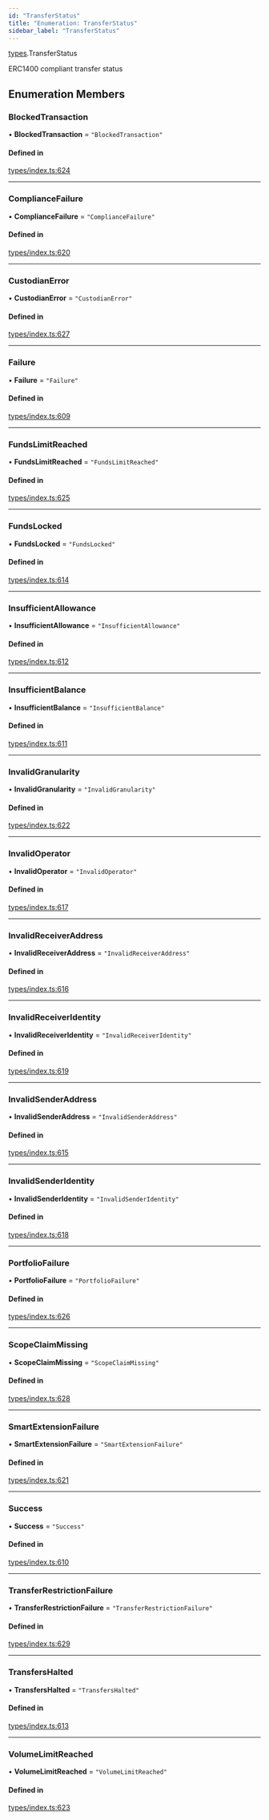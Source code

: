 ```yaml
---
id: "TransferStatus"
title: "Enumeration: TransferStatus"
sidebar_label: "TransferStatus"
---
```


[types](../../../modules/Types/Types.md).TransferStatus

ERC1400 compliant transfer status

## Enumeration Members

### BlockedTransaction

• **BlockedTransaction** = ``"BlockedTransaction"``

#### Defined in

[types/index.ts:624](https://github.com/PolymeshAssociation/polymesh-sdk/blob/95e180d2/src/types/index.ts#L624)

___

### ComplianceFailure

• **ComplianceFailure** = ``"ComplianceFailure"``

#### Defined in

[types/index.ts:620](https://github.com/PolymeshAssociation/polymesh-sdk/blob/95e180d2/src/types/index.ts#L620)

___

### CustodianError

• **CustodianError** = ``"CustodianError"``

#### Defined in

[types/index.ts:627](https://github.com/PolymeshAssociation/polymesh-sdk/blob/95e180d2/src/types/index.ts#L627)

___

### Failure

• **Failure** = ``"Failure"``

#### Defined in

[types/index.ts:609](https://github.com/PolymeshAssociation/polymesh-sdk/blob/95e180d2/src/types/index.ts#L609)

___

### FundsLimitReached

• **FundsLimitReached** = ``"FundsLimitReached"``

#### Defined in

[types/index.ts:625](https://github.com/PolymeshAssociation/polymesh-sdk/blob/95e180d2/src/types/index.ts#L625)

___

### FundsLocked

• **FundsLocked** = ``"FundsLocked"``

#### Defined in

[types/index.ts:614](https://github.com/PolymeshAssociation/polymesh-sdk/blob/95e180d2/src/types/index.ts#L614)

___

### InsufficientAllowance

• **InsufficientAllowance** = ``"InsufficientAllowance"``

#### Defined in

[types/index.ts:612](https://github.com/PolymeshAssociation/polymesh-sdk/blob/95e180d2/src/types/index.ts#L612)

___

### InsufficientBalance

• **InsufficientBalance** = ``"InsufficientBalance"``

#### Defined in

[types/index.ts:611](https://github.com/PolymeshAssociation/polymesh-sdk/blob/95e180d2/src/types/index.ts#L611)

___

### InvalidGranularity

• **InvalidGranularity** = ``"InvalidGranularity"``

#### Defined in

[types/index.ts:622](https://github.com/PolymeshAssociation/polymesh-sdk/blob/95e180d2/src/types/index.ts#L622)

___

### InvalidOperator

• **InvalidOperator** = ``"InvalidOperator"``

#### Defined in

[types/index.ts:617](https://github.com/PolymeshAssociation/polymesh-sdk/blob/95e180d2/src/types/index.ts#L617)

___

### InvalidReceiverAddress

• **InvalidReceiverAddress** = ``"InvalidReceiverAddress"``

#### Defined in

[types/index.ts:616](https://github.com/PolymeshAssociation/polymesh-sdk/blob/95e180d2/src/types/index.ts#L616)

___

### InvalidReceiverIdentity

• **InvalidReceiverIdentity** = ``"InvalidReceiverIdentity"``

#### Defined in

[types/index.ts:619](https://github.com/PolymeshAssociation/polymesh-sdk/blob/95e180d2/src/types/index.ts#L619)

___

### InvalidSenderAddress

• **InvalidSenderAddress** = ``"InvalidSenderAddress"``

#### Defined in

[types/index.ts:615](https://github.com/PolymeshAssociation/polymesh-sdk/blob/95e180d2/src/types/index.ts#L615)

___

### InvalidSenderIdentity

• **InvalidSenderIdentity** = ``"InvalidSenderIdentity"``

#### Defined in

[types/index.ts:618](https://github.com/PolymeshAssociation/polymesh-sdk/blob/95e180d2/src/types/index.ts#L618)

___

### PortfolioFailure

• **PortfolioFailure** = ``"PortfolioFailure"``

#### Defined in

[types/index.ts:626](https://github.com/PolymeshAssociation/polymesh-sdk/blob/95e180d2/src/types/index.ts#L626)

___

### ScopeClaimMissing

• **ScopeClaimMissing** = ``"ScopeClaimMissing"``

#### Defined in

[types/index.ts:628](https://github.com/PolymeshAssociation/polymesh-sdk/blob/95e180d2/src/types/index.ts#L628)

___

### SmartExtensionFailure

• **SmartExtensionFailure** = ``"SmartExtensionFailure"``

#### Defined in

[types/index.ts:621](https://github.com/PolymeshAssociation/polymesh-sdk/blob/95e180d2/src/types/index.ts#L621)

___

### Success

• **Success** = ``"Success"``

#### Defined in

[types/index.ts:610](https://github.com/PolymeshAssociation/polymesh-sdk/blob/95e180d2/src/types/index.ts#L610)

___

### TransferRestrictionFailure

• **TransferRestrictionFailure** = ``"TransferRestrictionFailure"``

#### Defined in

[types/index.ts:629](https://github.com/PolymeshAssociation/polymesh-sdk/blob/95e180d2/src/types/index.ts#L629)

___

### TransfersHalted

• **TransfersHalted** = ``"TransfersHalted"``

#### Defined in

[types/index.ts:613](https://github.com/PolymeshAssociation/polymesh-sdk/blob/95e180d2/src/types/index.ts#L613)

___

### VolumeLimitReached

• **VolumeLimitReached** = ``"VolumeLimitReached"``

#### Defined in

[types/index.ts:623](https://github.com/PolymeshAssociation/polymesh-sdk/blob/95e180d2/src/types/index.ts#L623)
